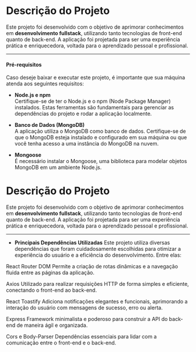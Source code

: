 # Descrição do Projeto  

Este projeto foi desenvolvido com o objetivo de aprimorar conhecimentos em **desenvolvimento fullstack**, utilizando tanto tecnologias de front-end quanto de back-end. A aplicação foi projetada para ser uma experiência prática e enriquecedora, voltada para o aprendizado pessoal e profissional.  

--------------------------------------------------------------------------------------------------------------------------------------------------------------------------------------

#### Pré-requisitos  

Caso deseje baixar e executar este projeto, é importante que sua máquina atenda aos seguintes requisitos:  

- **Node.js e npm**  
  Certifique-se de ter o Node.js e o npm (Node Package Manager) instalados. Estas ferramentas são fundamentais para gerenciar as dependências do projeto e rodar a aplicação localmente.  

- **Banco de Dados (MongoDB)**  
  A aplicação utiliza o MongoDB como banco de dados. Certifique-se de que o MongoDB esteja instalado e configurado em sua máquina ou que você tenha acesso a uma instância do MongoDB na nuvem.  

- **Mongoose**  
  É necessário instalar o Mongoose, uma biblioteca para modelar objetos MongoDB em um ambiente Node.js.
# Descrição do Projeto  

Este projeto foi desenvolvido com o objetivo de aprimorar conhecimentos em **desenvolvimento fullstack**, utilizando tanto tecnologias de front-end quanto de back-end. A aplicação foi projetada para ser uma experiência prática e enriquecedora, voltada para o aprendizado pessoal e profissional.  

----------------------------------------------------------

- **Principais Dependências Utilizadas**
Este projeto utiliza diversas dependências que foram cuidadosamente escolhidas para otimizar a experiência do usuário e a eficiência do desenvolvimento. Entre elas:

React Router DOM
Permite a criação de rotas dinâmicas e a navegação fluida entre as páginas da aplicação.

Axios
Utilizado para realizar requisições HTTP de forma simples e eficiente, conectando o front-end ao back-end.

React Toastify
Adiciona notificações elegantes e funcionais, aprimorando a interação do usuário com mensagens de sucesso, erro ou alerta.

Express
Framework minimalista e poderoso para construir a API do back-end de maneira ágil e organizada.

Cors e Body-Parser
Dependências essenciais para lidar com a comunicação entre o front-end e o back-end.
